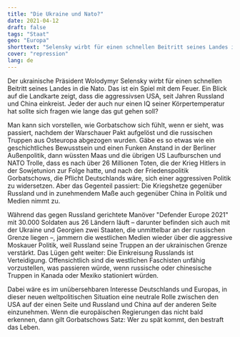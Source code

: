 ```yaml
---
title: "Die Ukraine und Nato?"
date: 2021-04-12
draft: false
tags: "Staat"
geo: "Europa"
shorttext: "Selensky wirbt für einen schnellen Beitritt seines Landes in die Nato. Der Brandstifter spielt mit dem Feuer!"
cover: "repression"
lang: de
---
```


Der ukrainische Präsident Wolodymyr Selensky wirbt für einen schnellen Beitritt seines Landes in die Nato. Das ist ein Spiel mit dem Feuer. Ein Blick auf die Landkarte zeigt, dass die aggressivsen USA, seit Jahren Russland und China einkreist. Jeder der auch nur einen IQ seiner Körpertemperatur hat sollte sich fragen wie lange das gut gehen soll?

Man kann sich vorstellen, wie Gorbatschow sich fühlt, wenn er sieht, was passiert, nachdem der Warschauer Pakt aufgelöst und die russischen Truppen aus Osteuropa abgezogen wurden. Gäbe es so etwas wie ein geschichtliches Bewusstsein und einen Funken Anstand in der Berliner Außenpolitik, dann wüssten Maas und die übrigen US Laufburschen und NATO Trolle, dass es nach über 26 Millionen Toten, die der Krieg Hitlers in der Sowjetunion zur Folge hatte, und nach der Friedenspolitik Gorbatschows, die Pflicht Deutschlands wäre, sich einer aggressiven Politik zu widersetzen. Aber das Gegenteil passiert: Die Kriegshetze gegenüber Russland und in zunehmendem Maße auch gegenüber China in Politik und Medien nimmt zu.

Während das gegen Russland gerichtete Manöver "Defender Europe 2021" mit 30.000 Soldaten aus 26 Ländern läuft – darunter befinden sich auch mit der Ukraine und Georgien zwei Staaten, die unmittelbar an der russischen Grenze liegen –, jammern die westlichen Medien wieder über die aggressive Moskauer Politik, weil Russland seine Truppen an der ukrainischen Grenze verstärkt. Das Lügen geht weiter: Die Einkreisung Russlands ist Verteidigung. Offensichtlich sind die westlichen Faschisten unfähig vorzustellen, was passieren würde, wenn russische oder chinesische Truppen in Kanada oder Mexiko stationiert würden.

Dabei wäre es im unübersehbaren Interesse Deutschlands und Europas, in dieser neuen weltpolitischen Situation eine neutrale Rolle zwischen den USA auf der einen Seite und Russland und China auf der anderen Seite einzunehmen. Wenn die europäischen Regierungen das nicht bald erkennen, dann gilt Gorbatschows Satz: Wer zu spät kommt, den bestraft das Leben.
